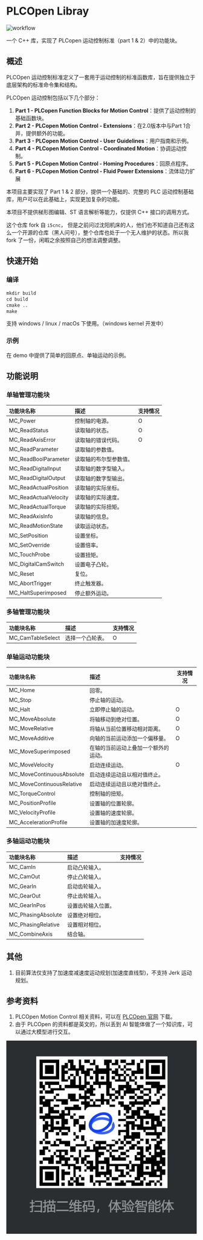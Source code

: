# PLCOpen Libray
![workflow](https://github.com/lusipad/plcopen/actions/workflows/cmake-multi-platform.yml/badge.svg)

一个 C++ 库，实现了 PLCopen 运动控制标准（part 1 & 2）中的功能块。



## 概述

PLCOpen  运动控制标准定义了一套用于运动控制的标准函数库，旨在提供独立于底层架构的标准命令集和结构。

PLCOpen 运动控制包括以下几个部分：

1. **Part 1 - PLCopen Function Blocks for Motion Control**：提供了运动控制的基础函数块。
2. **Part 2 - PLCopen Motion Control - Extensions**：在2.0版本中与Part 1合并，提供额外的功能。
3. **Part 3 - PLCopen Motion Control - User Guidelines**：用户指南和示例。
4. **Part 4 - PLCopen Motion Control - Coordinated Motion**：协调运动控制。
5. **Part 5 - PLCopen Motion Control - Homing Procedures**：回原点程序。
6. **Part 6 - PLCopen Motion Control - Fluid Power Extensions**：流体动力扩展



本项目主要实现了 Part 1 & 2 部分，提供一个基础的、完整的 PLC 运动控制基础库，用户可以在此基础上，实现更加复杂的功能。

本项目不提供梯形图编辑、ST 语言解析等能力，仅提供 C++ 接口的调用方式。



这个仓库 fork 自 `i5cnc`， 但是之前问过沈阳机床的人，他们也不知道自己还有这么一个开源的仓库（黑人问号），整个仓库也处于一个无人维护的状态。所以我 fork 了一份，闲暇之余按照自己的想法调整调整。



## 快速开始

### 编译

```
mkdir build
cd build
cmake ..
make
```

支持 windows / linux / macOs 下使用。（windows kernel 开发中）



### 示例

在 demo 中提供了简单的回原点、单轴运动的示例。



## 功能说明

### 单轴管理功能块

| 功能块名称            | 描述                   | 支持情况 |
| :-------------------- | :--------------------- | -------- |
| MC_Power              | 控制轴的电源。         | O        |
| MC_ReadStatus         | 读取轴的状态。         | O        |
| MC_ReadAxisError      | 读取轴的错误代码。     | O        |
| MC_ReadParameter      | 读取轴的参数值。       |          |
| MC_ReadBoolParameter  | 读取轴的布尔型参数值。 |          |
| MC_ReadDigitalInput   | 读取轴的数字型输入。   |          |
| MC_ReadDigitalOutput  | 读取轴的数字型输出。   |          |
| MC_ReadActualPosition | 读取轴的实际坐标。     |          |
| MC_ReadActualVelocity | 读取轴的实际速度。     |          |
| MC_ReadActualTorque   | 读取轴的实际扭矩。     |          |
| MC_ReadAxisInfo       | 读取轴的信息。         |          |
| MC_ReadMotionState    | 读取运动状态。         |          |
| MC_SetPosition        | 设置坐标。             |          |
| MC_SetOverride        | 设置倍率。             |          |
| MC_TouchProbe         | 设置扭矩。             |          |
| MC_DigitalCamSwitch   | 设置电子凸轮。         |          |
| MC_Reset              | 复位。                 |          |
| MC_AbortTrigger       | 终止触发器。           |          |
| MC_HaltSuperimposed   | 停止额外运动。         |          |



### 多轴管理功能块

| 功能块名称        | 描述             | 支持情况 |
| :---------------- | :--------------- | -------- |
| MC_CamTableSelect | 选择一个凸轮表。 | O        |



### 单轴运动功能块

| 功能块名称                | 描述                                 | 支持情况 |
| :------------------------ | :----------------------------------- | -------- |
| MC_Home                   | 回零。                               |          |
| MC_Stop                   | 停止轴的运动。                       |          |
| MC_Halt                   | 立即停止轴的运动。                   | O        |
| MC_MoveAbsolute           | 将轴移动到绝对位置。                 | O        |
| MC_MoveRelative           | 将轴从当前位置移动相对距离。         | O        |
| MC_MoveAdditive           | 向轴的当前运动添加一个偏移量。       | O        |
| MC_MoveSuperimposed       | 在轴的当前运动上叠加一个额外的运动。 |          |
| MC_MoveVelocity           | 启动连续运动。                       | O        |
| MC_MoveContinuousAbsolute | 启动连续运动且以相对值终止。         |          |
| MC_MoveContinuousRelative | 启动连续运动且以绝对值终止。         |          |
| MC_TorqueControl          | 控制轴的扭矩。                       |          |
| MC_PositionProfile        | 设置轴的位置轮廓。                   |          |
| MC_VelocityProfile        | 设置轴的速度轮廓。                   |          |
| MC_AccelerationProfile    | 设置轴的加速度轮廓。                 |          |



### 多轴运动功能块

| 功能块名称         | 描述               | 支持情况 |
| :----------------- | :----------------- | -------- |
| MC_CamIn           | 启动凸轮输入。     |          |
| MC_CamOut          | 停止凸轮输入。     |          |
| MC_GearIn          | 启动齿轮输入。     |          |
| MC_GearOut         | 停止齿轮输入。     |          |
| MC_GearInPos       | 设置齿轮输入位置。 |          |
| MC_PhasingAbsolute | 设置绝对相位。     |          |
| MC_PhasingRelative | 设置相对相位。     |          |
| MC_CombineAxis     | 结合轴。           |          |





## 其他

1. 目前算法仅支持了加速度减速度运动规划(加速度直线型)，不支持 Jerk 运动规划。



## 参考资料

1. PLCOpen Motion Control 相关资料，可以在 [PLCOpen 官网](https://plcopen.org/technical-activities/motion-control) 下载。
2. 由于 PLCOpen 的资料都是英文的，所以丢到 AI 智能体做了一个知识库，可以通过大模型进行交互。

[![](media/PLC智答.jpeg)](https://chatglm.cn/agentShare?id=66c8b6c8b3232fbf83b14ecb)



